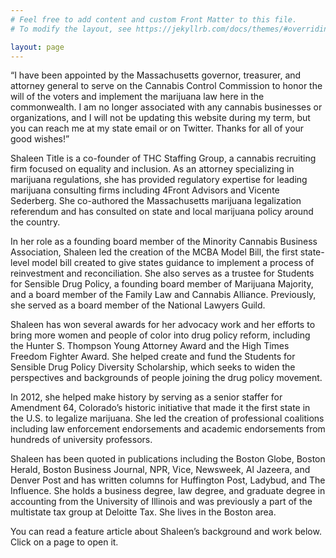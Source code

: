```yaml
---
# Feel free to add content and custom Front Matter to this file.
# To modify the layout, see https://jekyllrb.com/docs/themes/#overriding-theme-defaults

layout: page
---
```

<div class="home__intro">
<div class="home__avatar"></div>
<p>“I have been appointed by the Massachusetts governor, treasurer, and attorney general to serve on the Cannabis Control Commission to honor the will of the voters and implement the marijuana law here in the commonwealth. I  am no longer associated with any cannabis businesses or organizations, and I will not be updating this website during my term, but you can reach me at my state email or on Twitter. Thanks for all of your good wishes!”</p>
</div>

Shaleen Title is a co-founder of THC Staffing Group, a cannabis recruiting firm focused on equality and inclusion. As an attorney specializing in marijuana regulations, she has provided regulatory expertise for leading marijuana consulting firms including 4Front Advisors and Vicente Sederberg. She co-authored the Massachusetts marijuana legalization referendum and has consulted on state and local marijuana policy around the country. 

In her role as a founding board member of the Minority Cannabis Business Association, Shaleen led the creation of the MCBA Model Bill, the first state-level model bill created to give states guidance to implement a process of reinvestment and reconciliation. She also serves as a trustee for Students for Sensible Drug Policy, a founding board member of Marijuana Majority, and a board member of the Family Law and Cannabis Alliance. Previously, she served as a board member of the National Lawyers Guild.

Shaleen has won several awards for her advocacy work and her efforts to bring more women and people of color into drug policy reform, including the Hunter S. Thompson Young Attorney Award and the High Times Freedom Fighter Award. She helped create and fund the Students for Sensible Drug Policy Diversity Scholarship, which seeks to widen the perspectives and backgrounds of people joining the drug policy movement. 

In 2012, she helped make history by serving as a senior staffer for Amendment 64, Colorado’s historic initiative that made it the first state in the U.S. to legalize marijuana. She led the creation of professional coalitions including law enforcement endorsements and academic endorsements from hundreds of university professors.

Shaleen has been quoted in publications including the Boston Globe, Boston Herald, Boston Business Journal,  NPR, Vice, Newsweek, Al Jazeera, and Denver Post and has written columns for Huffington Post, Ladybud, and The Influence. She holds a business degree, law degree, and graduate degree in accounting from the University of Illinois and was previously a part of the multistate tax group at Deloitte Tax. She lives in the Boston area. 

You can read a feature article about Shaleen’s background and work below. Click on a page to open it.